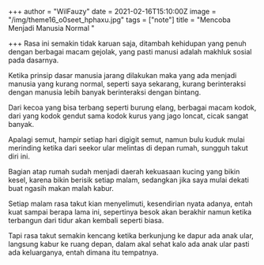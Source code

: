 +++
author = "WilFauzy"
date = 2021-02-16T15:10:00Z
image = "/img/theme16_o0seet_hphaxu.jpg"
tags = ["note"]
title = "Mencoba Menjadi Manusia Normal "

+++
Rasa ini semakin tidak karuan saja, ditambah kehidupan yang penuh dengan berbagai macam gejolak, yang pasti manusi adalah makhluk sosial pada dasarnya. 

Ketika prinsip dasar manusia jarang dilakukan maka yang ada menjadi manusia yang kurang normal, seperti saya sekarang, kurang berinteraksi dengan manusia lebih banyak berinteraksi dengan bintang. 

Dari kecoa yang bisa terbang seperti burung elang, berbagai macam kodok, dari yang kodok gendut sama kodok kurus yang jago loncat, cicak sangat banyak. 

Apalagi semut, hampir setiap hari digigit semut, namun bulu kuduk mulai merinding ketika dari seekor ular melintas di depan rumah, sungguh takut diri ini. 

Bagian atap rumah sudah menjadi daerah kekuasaan kucing yang bikin kesel, karena bikin berisik setiap malam, sedangkan jika saya mulai dekati buat ngasih makan malah kabur. 

Setiap malam rasa takut kian menyelimuti, kesendirian nyata adanya, entah kuat sampai berapa lama ini, sepertinya besok akan berakhir namun ketika terbangun dari tidur akan kembali seperti biasa. 

Tapi rasa takut semakin kencang ketika berkunjung ke dapur ada anak ular, langsung kabur ke ruang depan, dalam akal sehat kalo ada anak ular pasti ada keluarganya, entah dimana itu tempatnya. 